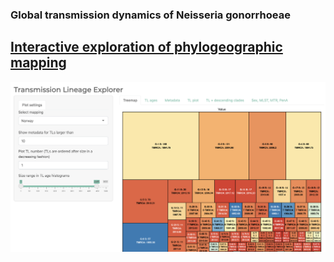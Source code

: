 ### Global transmission dynamics of Neisseria gonorrhoeae

## [Interactive exploration of phylogeographic mapping](https://magnunos.shinyapps.io/LineageHomology_Explorer/?_ga=2.205397328.1370338265.1637693506-226041197.1637248825)

![alt text](https://github.com/magnusnosnes/10000_Ngon_genomes/blob/main/TL_Explorer.png)
